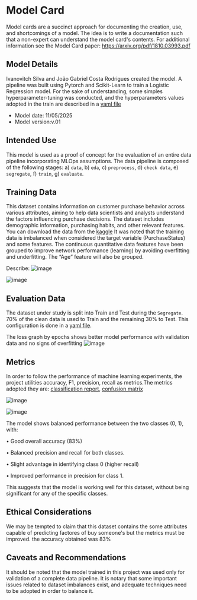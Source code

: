 # Model Card
Model cards are a succinct approach for documenting the creation, use, and shortcomings of a model. The idea is to write a documentation such that a non-expert can understand the model card's contents. For additional information see the Model Card paper: https://arxiv.org/pdf/1810.03993.pdf

## Model Details
Ivanovitch Silva and João Gabriel Costa Rodrigues created the model. A pipeline was built using Pytorch and Scikit-Learn to train a Logistic Regression model. For the sake of understanding, some simples hyperparameter-tuning was conducted, and the hyperparameters values adopted in the train are described in a [yaml file](https://github.com/rodrigues39/UFRN/blob/main/PPGEEC2318/Projeto_01/params.yaml)
* Model date: 11/05/2025
* Model version:v.01

## Intended Use
This model is used as a proof of concept for the evaluation of an entire data pipeline incorporating MLOps assumptions. The data pipeline is composed of the following stages: a) ``data``, b) ``eda``, c) ``preprocess``, d) ``check data``, e) ``segregate``, f) ``train``, g) ``evaluate``.

## Training Data
This dataset contains information on customer purchase behavior across various attributes, aiming to help data scientists and analysts understand the factors influencing purchase decisions. The dataset includes demographic information, purchasing habits, and other relevant features.
You can download the data from the [kaggle](https://www.kaggle.com/datasets/rabieelkharoua/predict-customer-purchase-behavior-dataset)
It was noted that the training data is imbalanced when considered the target variable (PurchaseStatus) and some features.
The continuous quantitative data features have been grouped to improve network performance (learning) by avoiding overfitting and underfitting. The “Age” feature will also be grouped.

Describe: ![image](https://github.com/user-attachments/assets/39afbf26-06f3-4f4b-8e37-e367d520b6c9)


![image](https://github.com/user-attachments/assets/8c4afdf5-a4f1-49ef-a562-df0cd02f11bf)


## Evaluation Data
The dataset under study is split into Train and Test during the ``Segregate``. 70% of the clean data is used to Train and the remaining 30% to Test.  This configuration is done in a [yaml file](https://github.com/rodrigues39/UFRN/blob/main/PPGEEC2318/Projeto_01/params.yaml).


The loss graph by epochs shows better model performance with validation data and no signs of overfitting
![image](https://github.com/user-attachments/assets/afabe384-c4a6-45ae-ad7d-805ac92e515c)


## Metrics
In order to follow the performance of machine learning experiments, the project utilities accuracy, F1, precision, recall as metrics.The metrics adopted they are: [classification report](https://scikitlearn.org/stable/modules/generated/sklearn.metrics.classification_report.html), [confusion matrix](https://scikitlearn.org/stable/modules/generated/sklearn.metrics.confusion_matrix.html)

![image](https://github.com/user-attachments/assets/a7673c72-9158-41f6-99ef-51939a74ba0c)

![image](https://github.com/user-attachments/assets/5a61d34f-7413-44cc-bcd6-aa945343b8bc)

The model shows balanced performance between the two classes (0, 1), with:

• Good overall accuracy (83%)

• Balanced precision and recall for both classes.

• Slight advantage in identifying class 0 (higher recall)

• Improved performance in precision for class 1.

This suggests that the model is working well for this dataset, without being significant for any of the specific classes.


## Ethical Considerations
We may be tempted to claim that this dataset contains the some attributes capable of predicting factores of buy someone's but the metrics must be improved. the accuracy obtained was 83%

## Caveats and Recommendations
It should be noted that the model trained in this project was used only for validation of a complete data pipeline. It is notary that some important issues related to dataset imbalances exist, and adequate techniques need to be adopted in order to balance it.
